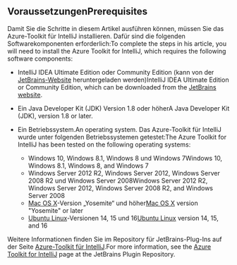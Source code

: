 ## <a name="prerequisites"></a><span data-ttu-id="fbbb6-101">Voraussetzungen</span><span class="sxs-lookup"><span data-stu-id="fbbb6-101">Prerequisites</span></span>
<span data-ttu-id="fbbb6-102">Damit Sie die Schritte in diesem Artikel ausführen können, müssen Sie das Azure-Toolkit für IntelliJ installieren. Dafür sind die folgenden Softwarekomponenten erforderlich:</span><span class="sxs-lookup"><span data-stu-id="fbbb6-102">To complete the steps in his article, you will need to install the Azure Toolkit for IntelliJ, which requires the following software components:</span></span>

* <span data-ttu-id="fbbb6-103">IntelliJ IDEA Ultimate Edition oder Community Edition (kann von der [JetBrains-Website](https://www.jetbrains.com/idea/download/) heruntergeladen werden)</span><span class="sxs-lookup"><span data-stu-id="fbbb6-103">IntelliJ IDEA Ultimate Edition or Community Edition, which can be downloaded from the [JetBrains website](https://www.jetbrains.com/idea/download/).</span></span>

* <span data-ttu-id="fbbb6-104">Ein Java Developer Kit (JDK) Version 1.8 oder höher</span><span class="sxs-lookup"><span data-stu-id="fbbb6-104">A Java Developer Kit (JDK), version 1.8 or later.</span></span>

* <span data-ttu-id="fbbb6-105">Ein Betriebssystem.</span><span class="sxs-lookup"><span data-stu-id="fbbb6-105">An operating system.</span></span> <span data-ttu-id="fbbb6-106">Das Azure-Toolkit für IntelliJ wurde unter folgenden Betriebssystemen getestet:</span><span class="sxs-lookup"><span data-stu-id="fbbb6-106">The Azure Toolkit for IntelliJ has been tested on the following operating systems:</span></span>
  
  * <span data-ttu-id="fbbb6-107">Windows 10, Windows 8.1, Windows 8 und Windows 7</span><span class="sxs-lookup"><span data-stu-id="fbbb6-107">Windows 10, Windows 8.1, Windows 8, and Windows 7</span></span>
  * <span data-ttu-id="fbbb6-108">Windows Server 2012 R2, Windows Server 2012, Windows Server 2008 R2 und Windows Server 2008</span><span class="sxs-lookup"><span data-stu-id="fbbb6-108">Windows Server 2012 R2, Windows Server 2012, Windows Server 2008 R2, and Windows Server 2008</span></span>
  * <span data-ttu-id="fbbb6-109">[Mac OS X](http://www.apple.com/osx)-Version „Yosemite“ und höher</span><span class="sxs-lookup"><span data-stu-id="fbbb6-109">[Mac OS X](http://www.apple.com/osx) version "Yosemite" or later</span></span>
  * <span data-ttu-id="fbbb6-110">[Ubuntu Linux](http://www.ubuntu.com)-Versionen 14, 15 und 16</span><span class="sxs-lookup"><span data-stu-id="fbbb6-110">[Ubuntu Linux](http://www.ubuntu.com) version 14, 15, and 16</span></span>

<span data-ttu-id="fbbb6-111">Weitere Informationen finden Sie im Repository für JetBrains-Plug-Ins auf der Seite [Azure-Toolkit für IntelliJ](https://plugins.jetbrains.com/plugin/8053).</span><span class="sxs-lookup"><span data-stu-id="fbbb6-111">For more information, see the [Azure Toolkit for IntelliJ](https://plugins.jetbrains.com/plugin/8053) page at the JetBrains Plugin Repository.</span></span>

<!--
> [!IMPORTANT]
> If you are using the Azure Toolkit for Eclipse on Windows, the toolkit requires installing the Azure SDK 2.9.6 or later in order to use the Azure emulator. You have two options for installing the Azure SDK:
> 
> * You can download and install the Azure SDK by using the [Web Platform Installer (WebPI)](http://go.microsoft.com/fwlink/?LinkID=252838).
> * If you do not have the Azure SDK installed when you create your first Azure deployment project, you will be prompted to automatically download install the requisite version of the Azure SDK.
> 
> Note that the Azure SDK is only required on Windows.
> 
> 
-->
